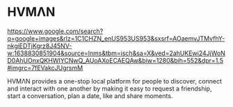 # HVMΛN

https://www.google.com/search?q=google+images&rlz=1C1CHZN_enUS953US953&sxsrf=AOaemvJTMvfhY-nkgiEDTjKgrz8J45NV-w:1638830851904&source=lnms&tbm=isch&sa=X&ved=2ahUKEwi24JjWoND0AhUOnxQKHWIYCNwQ_AUoAXoECAEQAw&biw=1280&bih=552&dpr=1.5#imgrc=7fEVakcJUgrsmM

HVMΛN provides a one-stop local platform for people to discover, connect and interact with one another by making it easy to request a friendship, start a conversation, plan a date, like and share moments.

